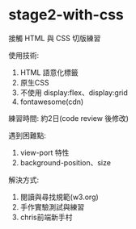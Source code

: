 # stage2-with-css
接觸 HTML 與 CSS 切版練習

使用技術:
1. HTML 語意化標籤
2. 原生CSS
3. 不使用 display:flex、display:grid
4. fontawesome(cdn)

練習時間: 約2日(code review 後修改)

遇到困難點:
1. view-port 特性
2. background-position、size 

解決方式:
1. 閱讀與尋找規範(w3.org)
2. 手作實驗測試與練習
3. chris前端新手村
